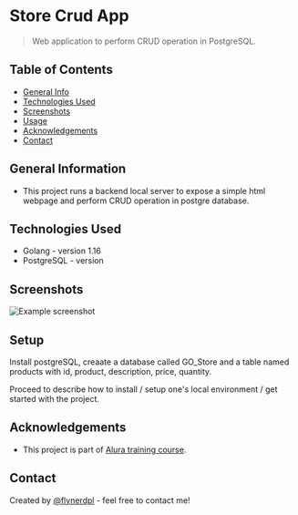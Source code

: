 # Store Crud App
> Web application to perform CRUD operation in PostgreSQL.


## Table of Contents
* [General Info](#general-information)
* [Technologies Used](#technologies-used)
* [Screenshots](#screenshots)
* [Usage](#usage)
* [Acknowledgements](#acknowledgements)
* [Contact](#contact)


## General Information
- This project runs a backend local server to expose a simple html webpage and perform CRUD operation in postgre database.


## Technologies Used
- Golang - version 1.16
- PostgreSQL - version 


## Screenshots
![Example screenshot](./img/screenshot.png)


## Setup
Install postgreSQL, creaate a database called GO_Store and a table named products with id, product, description, price, quantity.

Proceed to describe how to install / setup one's local environment / get started with the project.


## Acknowledgements
- This project is part of [Alura training course](https://www.alura.com.br/curso-online-go-lang-web).


## Contact
Created by [@flynerdpl](https://www.flynerd.pl/) - feel free to contact me!
